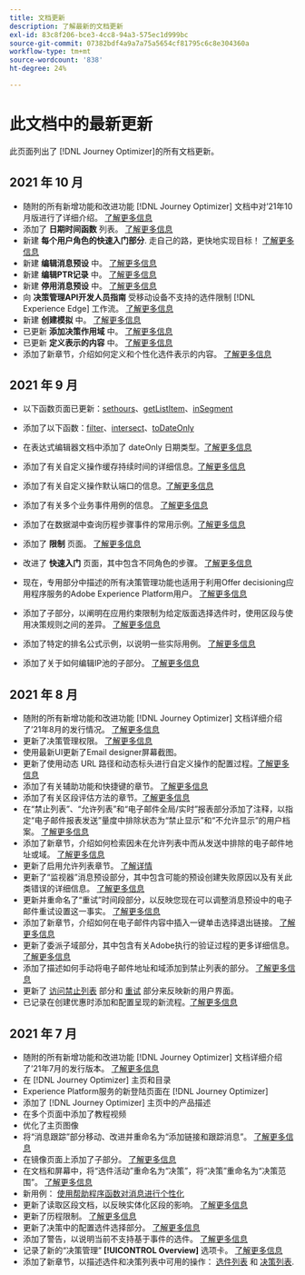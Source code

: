 ```yaml
---
title: 文档更新
description: 了解最新的文档更新
exl-id: 83c8f206-bce3-4cc8-94a3-575ec1d999bc
source-git-commit: 07382bdf4a9a7a75a5654cf81795c6c8e304360a
workflow-type: tm+mt
source-wordcount: '838'
ht-degree: 24%

---
```


# 此文档中的最新更新

此页面列出了
[!DNL Journey Optimizer]的所有文档更新。


## 2021 年 10 月

* 随附的所有新增功能和改进功能 [!DNL Journey Optimizer] 文档中对’21年10月版进行了详细介绍。 [了解更多信息](release-notes.md)
* 添加了 **日期时间函数** 列表。 [了解更多信息](personalization/functions/dates.md)
* 新建 **每个用户角色的快速入门部分**. 走自己的路，更快地实现目标！ [了解更多信息](quick-start.md)
* 新建 **编辑消息预设** 中。 [了解更多信息](configuration/message-presets.md#edit-message-preset)
* 新建 **编辑PTR记录** 中。 [了解更多信息](configuration/ptr-records.md#edit-ptr-record)
* 新建 **停用消息预设** 中。 [了解更多信息](configuration/message-presets.md#edit-message-preset#deactivate-preset)
* 向 **决策管理API开发人员指南** 受移动设备不支持的选件限制 [!DNL Experience Edge] 工作流。 [了解更多信息](offers/api-reference/offers-api/personalized-offers/create.md#limitations)
* 新建 **创建模拟** 中。 [了解更多信息](offers/offer-activities/simulation.md)
* 已更新 **添加决策作用域** 中。 [了解更多信息](offers/offer-activities/create-offer-activities.md#add-decision-scopes)
* 已更新 **定义表示的内容** 中。 [了解更多信息](offers/offer-library/creating-personalized-offers.md#content)
* 添加了新章节，介绍如何定义和个性化选件表示的内容。 [了解更多信息](offers/offer-library/creating-personalized-offers.md#content)

## 2021 年 9 月

* 以下函数页面已更新：[sethours](https://experienceleague.adobe.com/docs/journeys/using/building-advanced-conditions-journeys/main-functions-journey/date/functionsethours.html)、[getListItem](https://experienceleague.adobe.com/docs/journeys/using/building-advanced-conditions-journeys/main-functions-journey/list/functiongetlistitem.html)、[inSegment](https://experienceleague.adobe.com/docs/journeys/using/building-advanced-conditions-journeys/main-functions-journey/adobe-experience-platform/functioninsegment.html)

* 添加了以下函数：[filter](https://experienceleague.adobe.com/docs/journeys/using/building-advanced-conditions-journeys/main-functions-journey/list/functionfilter.html)、[intersect](https://experienceleague.adobe.com/docs/journeys/using/building-advanced-conditions-journeys/main-functions-journey/list/functiontintersect.html)、[toDateOnly](https://experienceleague.adobe.com/docs/journeys/using/building-advanced-conditions-journeys/main-functions-journey/conversion/functiontodateonly.html)

* 在表达式编辑器文档中添加了 dateOnly 日期类型。[了解更多信息](https://experienceleague.adobe.com/docs/journeys/using/building-advanced-conditions-journeys/syntax/data-types.html?lang=en)

* 添加了有关自定义操作缓存持续时间的详细信息。[了解更多信息](datasource/external-data-sources.md#section_wjp_nl5_nhb)

* 添加了有关自定义操作默认端口的信息。[了解更多信息](action/about-custom-action-configuration.md#url-configuration)

* 添加了有关多个业务事件用例的信息。 [了解更多信息](event/about-creating-business.md#multiple-business-events)

* 添加了在数据湖中查询历程步骤事件的常用示例。[了解更多信息](reports/query-examples.md)

* 添加了 **限制** 页面。 [了解更多信息](limitations.md)

* 改进了 **快速入门** 页面，其中包含不同角色的步骤。 [了解更多信息](quick-start.md)

* 现在，专用部分中描述的所有决策管理功能也适用于利用Offer decisioning应用程序服务的Adobe Experience Platform用户。 [了解更多信息](offers/get-started/starting-offer-decisioning.md)

* 添加了子部分，以阐明在应用约束限制为给定版面选择选件时，使用区段与使用决策规则之间的差异。 [了解更多信息](offers/offer-activities/create-offer-activities.md#segments-vs-decision-rules)

* 添加了特定的排名公式示例，以说明一些实际用例。 [了解更多信息](offers/offer-library/create-ranking-formulas.md#ranking-formula-examples)

* 添加了关于如何编辑IP池的子部分。 [了解更多信息](configuration/ip-pools.md#edit-ip-pool)

## 2021 年 8 月

* 随附的所有新增功能和改进功能 [!DNL Journey Optimizer] 文档详细介绍了’21年8月的发行情况。 [了解更多信息](release-notes.md)
* 更新了决策管理权限。 [了解更多信息](administration/ootb-product-profiles.md)
* 使用最新UI更新了Email designer屏幕截图。
* 更新了使用动态 URL 路径和动态标头进行自定义操作的配置过程。[了解更多信息](action/about-custom-action-configuration.md#url-configuration)
* 添加了有关辅助功能和快捷键的章节。 [了解更多信息](user-interface.md#accessibility)
* 添加了有关区段评估方法的章节。[了解更多信息](segment/about-segments.md#evaluation-method-in-journey-optimizer)
* 在“禁止列表”、“允许列表”和“电子邮件全局/实时”报表部分添加了注释，以指定“电子邮件报表发送”量度中排除状态为“禁止显示”和“不允许显示”的用户档案。 [了解更多信息](reports/email-global-report.md)
* 添加了新章节，介绍如何检索因未在允许列表中而从发送中排除的电子邮件地址或域。 [了解更多信息](allow-list.md#reporting)
* 更新了启用允许列表章节。 [了解详情](allow-list.md#enable-allow-list)
* 更新了“监视器”消息预设部分，其中包含可能的预设创建失败原因以及有关此类错误的详细信息。 [了解更多信息](configuration/message-presets.md#monitor-message-presets)
* 更新并重命名了“重试”时间段部分，以反映您现在可以调整消息预设中的电子邮件重试设置这一事实。 [了解更多信息](configuration/retries.md#retry-duration)
* 添加了新章节，介绍如何在电子邮件内容中插入一键单击选择退出链接。 [了解更多信息](message-tracking.md#one-click-opt-out-link)
* 更新了委派子域部分，其中包含有关Adobe执行的验证过程的更多详细信息。 [了解更多信息](configuration/delegate-subdomain.md#subdomain-validation)
* 添加了描述如何手动将电子邮件地址和域添加到禁止列表的部分。 [了解更多信息](configuration/manage-suppression-list.md#add-addresses-and-domains)
* 更新了 [访问禁止列表](configuration/manage-suppression-list.md#access-suppression-list) 部分和 [重试](configuration/retries.md) 部分来反映新的用户界面。
* 已记录在创建优惠时添加和配置呈现的新流程。[了解更多信息](offers/offer-library/creating-personalized-offers.md#representations)


## 2021 年 7 月

* 随附的所有新增功能和改进功能 [!DNL Journey Optimizer] 文档详细介绍了’21年7月的发行版本。 [了解更多信息](release-notes.md)
* 在 [!DNL Journey Optimizer] 主页和目录
* Experience Platform服务的新登陆页面在 [!DNL Journey Optimizer]
* 添加了 [!DNL Journey Optimizer] 主页中的产品描述
* 在多个页面中添加了教程视频
* 优化了主页图像
* 将“消息跟踪”部分移动、改进并重命名为“添加链接和跟踪消息”。 [了解更多信息](message-tracking.md)
* 在镜像页面上添加了子部分。 [了解更多信息](message-tracking.md#mirror-page)
* 在文档和屏幕中，将“选件活动”重命名为“决策”，将“决策”重命名为“决策范围”。 [了解更多信息](offers/get-started/starting-offer-decisioning.md)
* 新用例： [使用帮助程序函数对消息进行个性化](personalization/personalization-use-case-helper-functions.md)
* 更新了读取区段文档，以反映实体化区段的影响。 [了解更多信息](building-journeys/read-segment.md)
* 更新了历程限制。 [了解更多信息](limitations.md)
* 更新了决策中的配置选件选择部分。 [了解更多信息](offers/offer-activities/configure-offer-selection.md)
* 添加了警告，以说明当前不支持基于事件的选件。 [了解更多信息](offers/offer-library/creating-personalized-offers.md#eligibility)
* 记录了新的“决策管理” **[!UICONTROL Overview]** 选项卡。 [了解更多信息](offers/get-started/user-interface.md#overview)
* 添加了新章节，以描述选件和决策列表中可用的操作： [选件列表](offers/offer-library/creating-personalized-offers.md#offer-list) 和 [决策列表](offers/offer-activities/create-offer-activities.md#decision-list).
